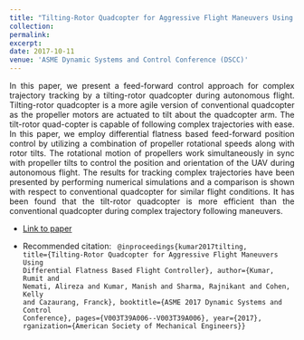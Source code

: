 ```yaml
---
title: "Tilting-Rotor Quadcopter for Aggressive Flight Maneuvers Using Differential Flatness Based Flight Controller"
collection: 
permalink: 
excerpt: 
date: 2017-10-11
venue: 'ASME Dynamic Systems and Control Conference (DSCC)'
---
```


<div style="text-align: justify"> In this paper, we present a feed-forward control approach for complex trajectory tracking by a tilting-rotor quadcopter during autonomous flight. Tilting-rotor quadcopter is a more agile version of conventional quadcopter as the propeller motors are actuated to tilt about the quadcopter arm. The tilt-rotor quad-copter is capable of following complex trajectories with ease. In this paper, we employ differential flatness based feed-forward position control by utilizing a combination of propeller rotational speeds along with rotor tilts. The rotational motion of propellers work simultaneously in sync with propeller tilts to control the position and orientation of the UAV during autonomous flight. The results for tracking complex trajectories have been presented by performing numerical simulations and a comparison is shown with respect to conventional quadcopter for similar flight conditions. It has been found that the tilt-rotor quadcopter is more efficient than the conventional quadcopter during complex trajectory following maneuvers. </div> 

  
* [Link to paper](http://proceedings.asmedigitalcollection.asme.org/proceeding.aspx?articleid=2663648&resultClick=1)

* Recommended citation: <code> @inproceedings{kumar2017tilting, title={Tilting-Rotor Quadcopter for Aggressive Flight Maneuvers Using Differential Flatness Based Flight Controller}, author={Kumar, Rumit and Nemati, Alireza and Kumar, Manish and Sharma, Rajnikant and Cohen, Kelly and Cazaurang, Franck}, booktitle={ASME 2017 Dynamic Systems and Control Conference}, pages={V003T39A006--V003T39A006},
  year={2017}, rganization={American Society of Mechanical Engineers}}
 </code> 
